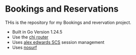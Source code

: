 # Bookings and Reservations

THis is the repository for my Bookings and revervation project.

- Built in Go Version 1.24.5
- Use the [chi router](github.com/go-chi/chi/v5)
- Uses [alex edwards SCS](github.com/alexedwards/scs/v2) session management
- Uses [nosurf](github.com/justinas/nosurf)
